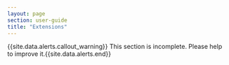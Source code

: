 ```yaml
---
layout: page
section: user-guide
title: "Extensions"
---
```


{{site.data.alerts.callout_warning}} This section is incomplete. Please help to improve it.{{site.data.alerts.end}} 